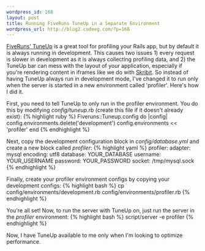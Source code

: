 ```yaml
--- 
wordpress_id: 168
layout: post
title: Running FiveRuns TuneUp in a Separate Environment
wordpress_url: http://blog2.codeeg.com/?p=168
---
```

<a href="http://www.fiveruns.com/products/tuneup">FiveRuns' TuneUp</a> is a great tool for profiling your Rails app, but by default it is always running in development.  This causes two issues 1) every request is slower in development as it is always collecting profiling data, and 2) the TuneUp bar can mess with the layout of your application, especially if you're rendering content in iframes like we do with <a href="http://skribit.com">Skribit</a>.  So instead of having TuneUp always run in development mode, I've changed it to run only when the server is started in a new environment called 'profiler'.   Here's how I did it.

First, you need to tell TuneUp to only run in the profiler environment.  You do this by modifying <em>config/tuneup.rb</em> (create this file if it doesn't already exist):
{% highlight ruby %}
Fiveruns::Tuneup.config do |config|
  config.environments.delete('development')
  config.environments << 'profiler'
end
{% endhighlight %}

Next, copy the development configuration block in <em>config/database.yml</em> and create a new block called <em>profiler</em>:
{% highlight yaml %}
profiler:
  adapter: mysql
  encoding: utf8
  database: YOUR_DATABASE
  username: YOUR_USERNAME
  password: YOUR_PASSWORD
  socket: /tmp/mysql.sock
{% endhighlight %}

Finally, create your profiler environment configs by copying your development configs:
{% highlight bash %}
cp config/environments/development.rb config/environments/profiler.rb
{% endhighlight %}

You're all set!  Now, to run the server with TuneUp on, just run the server in the <em>profiler</em> environment:
{% highlight bash %}
script/server -e profiler
{% endhighlight %}

Now, I have TuneUp available to me only when I'm looking to optimize performance.
